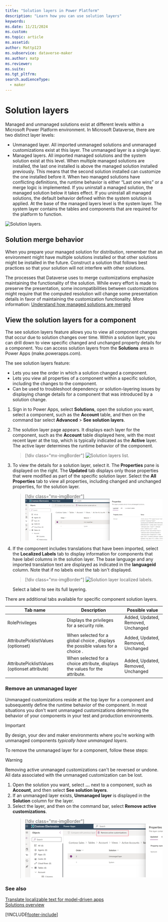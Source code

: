 ```yaml
---
title: "Solution layers in Power Platform"
description: "Learn how you can use solution layers"
keywords: 
ms.date: 11/21/2024
ms.custom: 
ms.topic: article
ms.assetid: 
author: Mattp123
ms.subservice: dataverse-maker
ms.author: matp
ms.reviewer: 
ms.suite: 
ms.tgt_pltfrm: 
search.audienceType: 
  - maker
---
```

# Solution layers

Managed and unmanaged solutions exist at different levels within a Microsoft Power Platform environment. In Microsoft Dataverse, there are two distinct layer levels:  

- Unmanaged layer. All imported unmanaged solutions and unmanaged customizations exist at this layer. The unmanaged layer is a single layer.  
- Managed layers. All imported managed solutions and the system solution exist at this level. When multiple managed solutions are installed, the last one installed is above the managed solution installed previously. This means that the second solution installed can customize the one installed before it. When two managed solutions have conflicting definitions, the runtime behavior is either “Last one wins” or a merge logic is implemented.  If you uninstall a managed solution, the managed solution below it takes effect. If you uninstall all managed solutions, the default behavior defined within the system solution is applied. At the base of the managed layers level is the system layer. The system layer contains the tables and components that are required for the platform to function.

![Solution layers.](media/solution-layers.png)

## Solution merge behavior

When you prepare your managed solution for distribution, remember that an environment might have multiple solutions installed or that other solutions might be installed in the future. Construct a solution that follows best practices so that your solution will not interfere with other solutions.

The processes that Dataverse uses to merge customizations emphasize maintaining the functionality of the solution. While every effort is made to preserve the presentation, some incompatibilities between customizations might require that the computed resolution will change some presentation details in favor of maintaining the customization functionality. More information: [Understand how managed solutions are merged](/power-platform/alm/how-managed-solutions-merged)

## View the solution layers for a component

The see solution layers feature allows you to view all component changes that occur due to solution changes over time. Within a solution layer, you can drill down to view specific changed and unchanged property details for a component. You can access solution layers from the **Solutions** area in Power Apps (make.powerapps.com).

The see solution layers feature:

- Lets you see the order in which a solution changed a component.
- Lets you view all properties of a component within a specific solution, including the changes to the component.
- Can be used to troubleshoot dependency or solution-layering issues by displaying change details for a component that was introduced by a solution change.

1. Sign in to Power Apps, select **Solutions**, open the solution you want, select a component, such as the **Account** table, and then on the command bar select **Advanced** > **See solution layers**.
1. The solution layer page appears. It displays each layer for the component, such as the **Account** table displayed here, with the most recent layer at the top, which is typically indicated as the **Active** layer. The active layer determines the runtime behavior of the component. 

   > [!div class="mx-imgBorder"] 
   > ![Solution layers list.](media/solution-layers-list.png "Solution layers list")

1. To view the details for a solution layer, select it. The **Properties** pane is displayed on the right. The **Updated** tab displays only those properties that were modified as part of the specific solution layer. Select the **All Properties** tab to view all properties, including changed and unchanged properties, for the solution layer.

   > [!div class="mx-imgBorder"] 
   > ![Solution layer changed properties.](media/solution-layers-change-prop.png "Solution layer changed properties")

1. If the component includes translations that have been imported, select the **Localized Labels** tab to display information for components that have label columns in the solution layer. The base language and any imported translation text are displayed as indicated in the **languageid** column. Note that if no labels exist the tab isn't displayed.  
   > [!div class="mx-imgBorder"] 
   > ![Solution layer localized labels.](media/localized-labels.png "Solution layer localized labels")

    Select a label to see its full layering.

There are additional tabs available for specific component solution layers.

|Tab name  |Description  |Possible value  |
|---------|---------|---------|
|RolePrivileges     | Displays the privileges for a security role.   | Added, Updated, Removed, Unchanged   |
|AttributePicklistValues (optionset)  | When selected for a global choice , displays the possible values for a choice .   | Added, Updated, Removed, Unchanged        |
|AttributePicklistValues (optionset attribute)   |  When selected for a choice  attribute, displays the values for the attribute.        | Added, Updated, Removed, Unchanged        |

### Remove an unmanaged layer

Unmanaged customizations reside at the top layer for a component and subsequently define the runtime behavior of the component. In most situations you don't want unmanaged customizations determining the behavior of your components in your test and production environments.

> [!IMPORTANT]
> By design, your dev and maker environments where you're working with unmanaged components *typically have unmanaged layers*.

To remove the unmanaged layer for a component, follow these steps:

> [!WARNING]
> Removing active unmanaged customizations can't be reversed or undone. All data associated with the unmanaged customization can be lost.

1. Open the solution you want, select **...** next to a component, such as **Account**, and then select **See solution layers**.
1. If an unmanaged layer exists, **Unmanaged layer** is displayed in the **Solution** column for the layer.
1. Select the layer, and then on the command bar, select **Remove active customizations**.
    > [!div class="mx-imgBorder"] 
    > ![Remove unmanaged layer.](media/remove-unmanaged-layer.png)

### See also

[Translate localizable text for model-driven apps](../model-driven-apps/translate-localizable-text.md) <br />
[Solutions overview](solutions-overview.md)


[!INCLUDE[footer-include](../../includes/footer-banner.md)]
